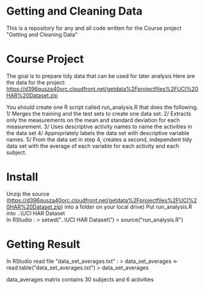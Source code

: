 # Getting and Cleaning Data

  This is a repository for any and all code written for the Course project "Getting and Cleaning Data"

# Course Project

  The goal is to prepare tidy data that can be used for later analysis
  Here are the data for the project: https://d396qusza40orc.cloudfront.net/getdata%2Fprojectfiles%2FUCI%20HAR%20Dataset.zip 

  You should create one R script called run_analysis.R that does the following. 
 		1/ Merges the training and the test sets to create one data set.
 		2/ Extracts only the measurements on the mean and standard deviation for each measurement. 
 		3/ Uses descriptive activity names to name the activities in the data set
 		4/ Appropriately labels the data set with descriptive variable names. 
 		5/ From the data set in step 4, creates a second, independent tidy data set with the average of each variable for each activity and each subject.

# Install

  Unzip the source (https://d396qusza40orc.cloudfront.net/getdata%2Fprojectfiles%2FUCI%20HAR%20Dataset.zip) into a folder on your local drive)
  Put run_analysis.R into ..\UCI HAR Dataset\
  In RStudio : 
              > setwd("..\\UCI HAR Dataset\\")
   			  > source("run_analysis.R")

# Getting Result			  

  In RStudio read file "data_set_averages.txt" : 
 			  > data_set_averages <- read.table("data_set_averages.txt")
 			  > data_set_averages

  data_averages matrix contains 30 subjects and 6 activities

